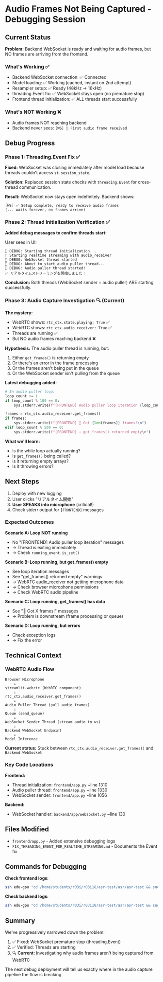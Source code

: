 # Audio Frames Not Being Captured - Debugging Session

## Current Status

**Problem:** Backend WebSocket is ready and waiting for audio frames, but NO
frames are arriving from the frontend.

### What's Working ✅

- Backend WebSocket connection: ✅ Connected
- Model loading: ✅ Working (cached, instant on 2nd attempt)
- Resampler setup: ✅ Ready (48kHz → 16kHz)
- threading.Event fix: ✅ WebSocket stays open (no premature stop)
- Frontend thread initialization: ✅ ALL threads start successfully

### What's NOT Working ❌

- Audio frames NOT reaching backend
- Backend never sees: `[WS] 🎤 First audio frame received`

## Debug Progress

### Phase 1: Threading.Event Fix ✅

**Fixed:** WebSocket was closing immediately after model load because threads
couldn't access `st.session_state`.

**Solution:** Replaced session state checks with `threading.Event` for
cross-thread communication.

**Result:** WebSocket now stays open indefinitely. Backend shows:

```
[WS] ✅ Setup complete, ready to receive audio frames
(... waits forever, no frames arrive)
```

### Phase 2: Thread Initialization Verification ✅

**Added debug messages to confirm threads start:**

User sees in UI:

```
🔧 DEBUG: Starting thread initialization...
🚀 Starting realtime streaming with audio_receiver
🔧 DEBUG: WebSocket thread started
🔧 DEBUG: About to start audio puller thread...
🔧 DEBUG: Audio puller thread started!
✅ リアルタイムストリーミングを開始しました！
```

**Conclusion:** Both threads (WebSocket sender + audio puller) ARE starting
successfully.

### Phase 3: Audio Capture Investigation 🔍 (Current)

**The mystery:**

- WebRTC shows: `rtc_ctx.state.playing: True` ✅
- WebRTC shows: `rtc_ctx.audio_receiver: True` ✅
- Threads are running ✅
- But NO audio frames reaching backend ❌

**Hypothesis:** The audio puller thread is running, but:

1. Either `get_frames()` is returning empty
2. Or there's an error in the frame processing
3. Or the frames aren't being put in the queue
4. Or the WebSocket sender isn't pulling from the queue

**Latest debugging added:**

```python
# In audio puller loop:
loop_count += 1
if loop_count % 100 == 0:
    sys.stderr.write(f"[FRONTEND] Audio puller loop iteration {loop_count}\n")

frames = rtc_ctx.audio_receiver.get_frames()
if frames:
    sys.stderr.write(f"[FRONTEND] 🎤 Got {len(frames)} frames!\n")
elif loop_count % 500 == 0:
    sys.stderr.write(f"[FRONTEND] ⚠️ get_frames() returned empty\n")
```

**What we'll learn:**

- Is the while loop actually running?
- Is `get_frames()` being called?
- Is it returning empty arrays?
- Is it throwing errors?

## Next Steps

1. Deploy with new logging
2. User clicks "リアルタイム開始"
3. **User SPEAKS into microphone** (critical!)
4. Check stderr output for `[FRONTEND]` messages

### Expected Outcomes

**Scenario A: Loop NOT running**

- No "[FRONTEND] Audio puller loop iteration" messages
- → Thread is exiting immediately
- → Check `running_event.is_set()`

**Scenario B: Loop running, but get_frames() empty**

- See loop iteration messages
- See "get_frames() returned empty" warnings
- → WebRTC audio_receiver not getting microphone data
- → Check browser microphone permissions
- → Check WebRTC audio pipeline

**Scenario C: Loop running, get_frames() has data**

- See "🎤 Got X frames!" messages
- → Problem is downstream (frame processing or queue)

**Scenario D: Loop running, but errors**

- Check exception logs
- → Fix the error

## Technical Context

### WebRTC Audio Flow

```
Browser Microphone
    ↓
streamlit-webrtc (WebRTC component)
    ↓
rtc_ctx.audio_receiver.get_frames()
    ↓
Audio Puller Thread (pull_audio_frames)
    ↓
Queue (send_queue)
    ↓
WebSocket Sender Thread (stream_audio_to_ws)
    ↓
Backend WebSocket Endpoint
    ↓
Model Inference
```

**Current status:** Stuck between `rtc_ctx.audio_receiver.get_frames()` and
`Backend WebSocket`

### Key Code Locations

**Frontend:**

- Thread initialization: `frontend/app.py` ~line 1310
- Audio puller thread: `frontend/app.py` ~line 1330
- WebSocket sender: `frontend/app.py` ~line 1056

**Backend:**

- WebSocket handler: `backend/app/websocket.py` ~line 130

## Files Modified

- `frontend/app.py` - Added extensive debugging logs
- `FIX_THREADING_EVENT_FOR_REALTIME_STREAMING.md` - Documents the Event fix

## Commands for Debugging

**Check frontend logs:**

```bash
ssh edu-gpu "cd /home/students/r03i/r03i18/asr-test/asr/asr-test && sudo docker compose logs -f frontend" | grep "\[FRONTEND\]"
```

**Check backend logs:**

```bash
ssh edu-gpu "cd /home/students/r03i/r03i18/asr-test/asr/asr-test && sudo docker compose logs -f asr-api" | grep "\[WS\]"
```

## Summary

We've progressively narrowed down the problem:

1. ✅ Fixed: WebSocket premature stop (threading.Event)
2. ✅ Verified: Threads are starting
3. 🔍 **Current:** Investigating why audio frames aren't being captured from
   WebRTC

The next debug deployment will tell us exactly where in the audio capture
pipeline the flow is breaking.
